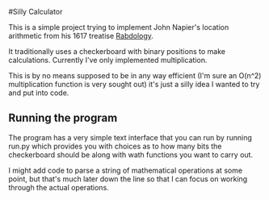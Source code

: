 #Silly Calculator

This is a simple project trying to implement John Napier's location arithmetic from his 1617 treatise [Rabdology](https://en.wikipedia.org/wiki/Rabdology).

It traditionally uses a checkerboard with binary positions to make calculations. Currently I've only implemented multiplication.

This is by no means supposed to be in any way efficient (I'm sure an O(n^2) multiplication function is very sought out) it's just a silly idea I wanted to try and put into code.

## Running the program

The program has a very simple text interface that you can run by running run.py which provides you with choices as to how many bits the checkerboard should be along with wath functions you want to carry out. 

I might add code to parse a string of mathematical operations at some point, but that's much later down the line so that I can focus on working through the actual operations. 
